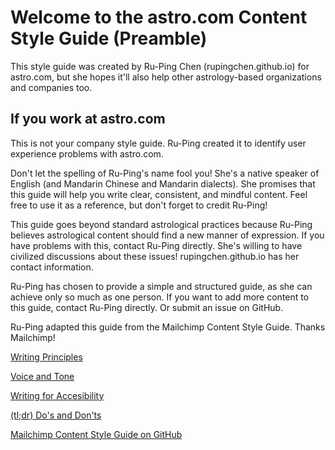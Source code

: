 # Welcome to the astro.com Content Style Guide (Preamble)

This style guide was created by Ru-Ping Chen (rupingchen.github.io) for astro.com, but she hopes it'll also help other astrology-based organizations and companies too.

## If you work at astro.com

This is not your company style guide. Ru-Ping created it to identify user experience problems with astro.com. 

Don't let the spelling of Ru-Ping's name fool you! She's a native speaker of English (and Mandarin Chinese and Mandarin dialects). She promises that this guide will help you write clear, consistent, and mindful content. Feel free to use it as a reference, but don't forget to credit Ru-Ping!

This guide goes beyond standard astrological practices because Ru-Ping believes astrological content should find a new manner of expression. If you have problems with this, contact Ru-Ping directly. She's willing to have civilized discussions about these issues! rupingchen.github.io has her contact information.

Ru-Ping has chosen to provide a simple and structured guide, as she can achieve only so much as one person. If you want to add more content to this guide, contact Ru-Ping directly. Or submit an issue on GitHub.

Ru-Ping adapted this guide from the Mailchimp Content Style Guide. Thanks Mailchimp!


[Writing Principles](01-writing-principles.html.md)

[Voice and Tone](02-voice-and-tone.html.md)

[Writing for Accesibility](03-writing-for-accessibility.html.md)

[(tl;dr) Do's and Don'ts](01-writing-principles.html.md)


[Mailchimp Content Style Guide on GitHub](https://github.com/mailchimp/content-style-guide)
